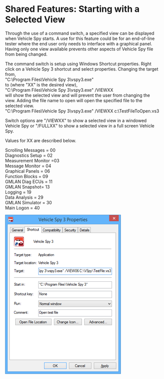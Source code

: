 # Shared Features: Starting with a Selected View

Through the use of a command switch, a specified view can be displayed when Vehicle Spy starts. A use for this feature could be for an end-of-line tester where the end user only needs to interface with a graphical panel. Having only one view available prevents other aspects of Vehicle Spy file from being changed.

The command switch is setup using Windows Shortcut properties. Right click on a Vehicle Spy 3 shortcut and select properties. Changing the target from,\
"C:\Program Files\Vehicle Spy 3\vspy3.exe"\
to (where "XX" is the desired view),\
"C:\Program Files\Vehicle Spy 3\vspy3.exe" /VIEWXX\
will show the selected view and will prevent the user from changing the view. Adding the file name to open will open the specified file to the selected view.\
"C:\Program Files\Vehicle Spy 3\vspy3.exe" /VIEWXX c:\TestFileToOpen.vs3

Switch options are "/VIEWXX" to show a selected view in a windowed Vehicle Spy or "/FULLXX" to show a selected view in a full screen Vehicle Spy.

Values for XX are described below.

Scrolling Messages = 00\
Diagnostics Setup = 02\
Measurement Monitor =03\
Message Monitor = 04\
Graphical Panels = 06\
Function Blocks = 09\
GMLAN Diag ECUs = 11\
GMLAN Snapshot= 13\
Logging = 19\
Data Analysis = 29\
GMLAN Simulator = 30\
Main Logon = 40

![Figure 1: Example shortcut properties.](../.gitbook/assets/spyStartProps.png)
